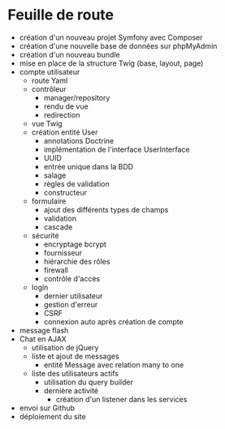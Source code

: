 Feuille de route
==============

- création d'un nouveau projet Symfony avec Composer
- création d'une nouvelle base de données sur phpMyAdmin
- création d'un nouveau bundle
- mise en place de la structure Twig (base, layout, page)
- compte utilisateur
    - route Yaml
    - contrôleur
        - manager/repository
        - rendu de vue
        - redirection
    - vue Twig
    - création entité User
        - annotations Doctrine
        - implémentation de l'interface UserInterface
        - UUID
        - entrée unique dans la BDD
        - salage
        - règles de validation        
        - constructeur 
    - formulaire
        - ajout des différents types de champs
        - validation
        - cascade     
    - sécurité
        - encryptage bcrypt 
        - fournisseur
        - hiérarchie des rôles
        - firewall
        - contrôle d'accès
    - login
        - dernier utilisateur
        - gestion d'erreur
        - CSRF
        - connexion auto après création de compte
- message flash
- Chat en AJAX
    - utilisation de jQuery
    - liste et ajout de messages
        - entité Message avec relation many to one
    - liste des utilisateurs actifs
        - utilisation du query builder
        - dernière activité
            - création d'un listener dans les services
- envoi sur Github            
- déploiement du site



